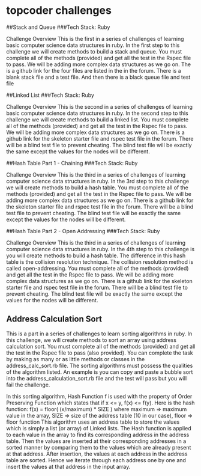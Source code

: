 # topcoder challenges


##Stack and Queue
###Tech Stack: Ruby

Challenge Overview
This is the first in a series of challenges of learning basic computer science data structures in ruby. In the first step to 
this challenge we will create methods to build a stack and queue. You must complete all of the methods (provided) and get all 
the test in the Rspec file to pass. We will be adding more complex data structures as we go on. The is a github link for the 
four files are listed in the in the forum. There is a blank stack file and a test file. And then there is a black queue file 
and test file



##Linked List
###Tech Stack: Ruby

Challenge Overview
This is the second in a series of challenges of learning basic computer science data structures in ruby. In the second step to 
this challenge we will create methods to build a linked list. You must complete all of the methods (provided) and get all the 
test in the Rspec file to pass. We will be adding more complex data structures as we go on. There is a github link for the 
skeleton starter file and rspec test file in the forum. There will be a blind test file to prevent cheating. The blind test 
file will be exactly the same except the values for the nodes will be different.




##Hash Table Part 1 - Chaining
###Tech Stack: Ruby

Challenge Overview
This is the third in a series of challenges of learning computer science data structures in ruby. In the 3rd step to this 
challenge we will create methods to build a hash table. You must complete all of the methods (provided) and get all the test 
in the Rspec file to pass. We will be adding more complex data structures as we go on. There is a github link for the skeleton 
starter file and rspec test file in the forum. There will be a blind test file to prevent cheating. The blind test file will 
be exactly the same except the values for the nodes will be different.




##Hash Table Part 2 - Open Addressing
###Tech Stack: Ruby

Challenge Overview
This is the third in a series of challenges of learning computer science data structures in ruby. In the 4th step to this 
challenge is you will create methods to build a hash table. The difference in this hash table is the collision resolution 
technique. The collision resolution method is called open-addressing. You must complete all of the methods (provided) and get 
all the test in the Rspec file to pass. We will be adding more complex data structures as we go on. There is a github link for 
the skeleton starter file and rspec test file in the forum. There will be a blind test file to prevent cheating. The blind test file will be exactly the same except the values for the nodes will be different.


## Address Calculation Sort
This is a part in a series of challenges to learn sorting algorithms in ruby. In this challenge, we will create methods to sort an array using address calculation sort. You must complete all of the methods (provided) and get all the test in the Rspec file to pass (also provided). You can complete the task by making as many or as little methods or classes in the address_calc_sort.rb file. The sorting algorithms must possess the qualities of the algorithm listed. An example is you can copy and paste a bubble sort into the address_calculation_sort.rb file and the test will pass but you will fail the challenge.

In this sorting algorithm, Hash Function f is used with the property of Order Preserving Function which states that if x <= y, f(x) <= f(y). Here is the hash function:
f(x) = floor( (x/maximum) * SIZE )
where maximum => maximum value in the array,
      SIZE => size of the address table (10 in our case),
      floor => floor function
This algorithm uses an address table to store the values which is simply a list (or array) of Linked lists. The Hash function is applied to each value in the array to find its corresponding address in the address table. Then the values are inserted at their corresponding addresses in a sorted manner by comparing them to the values which are already present at that address. After insertion, the values at each address in the address table are sorted. Hence we iterate through each address one by one and insert the values at that address in the input array.
